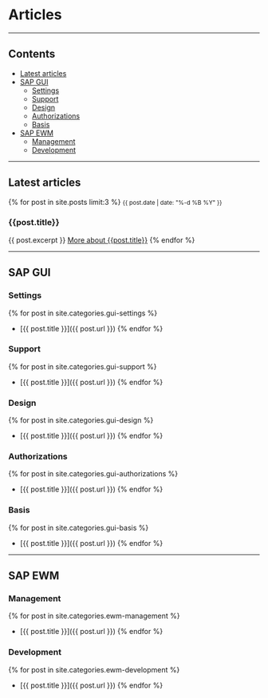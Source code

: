 # Articles

---

## Contents

- [Latest articles](#latest-articles)
- [SAP GUI](#sap-gui)
  - [Settings](#settings)
  - [Support](#support)
  - [Design](#design)
  - [Authorizations](#authorizations)
  - [Basis](#basis)
- [SAP EWM](#sap-ewm)
  - [Management](#management)
  - [Development](#development)
  
---
  
## Latest articles

{% for post in site.posts limit:3 %}
  <small>{{ post.date | date: "%-d %B %Y" }}</small>
  <h3>{{post.title}}</h3>
  {{ post.excerpt }}
  <a href="{{post.url}}">More about {{post.title}}</a>
{% endfor %}

---

## SAP GUI

### Settings

{% for post in site.categories.gui-settings %}
  - [{{ post.title }}]({{ post.url }})
{% endfor %}

### Support

{% for post in site.categories.gui-support %}
  - [{{ post.title }}]({{ post.url }})
{% endfor %}

### Design

{% for post in site.categories.gui-design %}
  - [{{ post.title }}]({{ post.url }})
{% endfor %}

### Authorizations

{% for post in site.categories.gui-authorizations %}
  - [{{ post.title }}]({{ post.url }})
{% endfor %}

### Basis

{% for post in site.categories.gui-basis %}
  - [{{ post.title }}]({{ post.url }})
{% endfor %}

---

## SAP EWM

### Management

{% for post in site.categories.ewm-management %}
  - [{{ post.title }}]({{ post.url }})
{% endfor %}

### Development

{% for post in site.categories.ewm-development %}
  - [{{ post.title }}]({{ post.url }})
{% endfor %}
